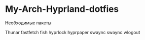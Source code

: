 # My-Arch-Hyprland-dotfies

Необходимые пакеты

Thunar fastfetch fish hyprlock hyprpaper swaync swaync wlogout 
